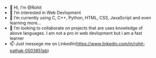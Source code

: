 - 👋 Hi, I’m @Rohit
- 👀 I’m interested in Web Devlopment
- 🌱 I’m currently using C, C++, Python, HTML, CSS, JavaScript and even learning more...
- 💞️ I’m looking to collaborate on projects that are uses knowledge of above languages.
     I am not a pro in web devlopment but i am a fast learner
- 📫 Just messege me on LinkedIn(https://www.linkedin.com/in/rohit-pathak-0503851ab)

